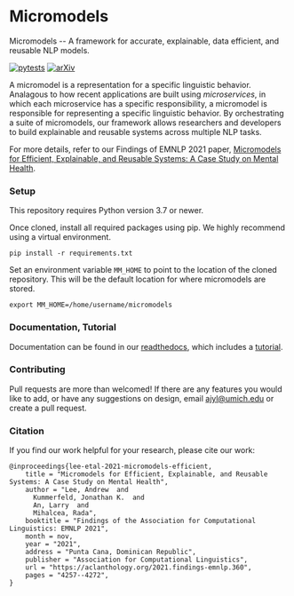 # Micromodels

Micromodels -- A framework for accurate, explainable, data efficient, and reusable NLP models.

[![pytests](https://github.com/MichiganNLP/micromodels/actions/workflows/pytests/badge.svg)](https://github.com/MichiganNLP/micromodels/actions/workflows/pytests.yml)
[![arXiv](https://img.shields.io/badge/arXiv-2109.13770-b31b1b.svg)](https://arxiv.org/abs/2109.13770)

A micromodel is a representation for a specific linguistic behavior.
Analagous to how recent applications are built using *microservices*, in which each microservice has a specific responsibility, a micromodel is responsible for representing a specific linguistic behavior.
By orchestrating a suite of micromodels, our framework allows researchers and developers to build explainable and reusable systems across multiple NLP tasks.

For more details, refer to our Findings of EMNLP 2021 paper, [Micromodels for Efficient, Explainable, and Reusable Systems: A Case Study on Mental Health](https://aclanthology.org/2021.findings-emnlp.360.pdf).


### Setup

This repository requires Python version 3.7 or newer. 

Once cloned, install all required packages using pip. We highly recommend using a virtual environment.

`pip install -r requirements.txt`

Set an environment variable `MM_HOME` to point to the location of the cloned repository.
This will be the default location for where micromodels are stored. 

`export MM_HOME=/home/username/micromodels`


### Documentation, Tutorial

Documentation can be found in our [readthedocs](https://nlpmicromodels.readthedocs.io/en/latest/index.html), which includes a [tutorial](https://nlpmicromodels.readthedocs.io/en/latest/tutorial.html).


### Contributing

Pull requests are more than welcomed!
If there are any features you would like to add, or have any suggestions on design, email ajyl@umich.edu or create a pull request.


### Citation

If you find our work helpful for your research, please cite our work:

```
@inproceedings{lee-etal-2021-micromodels-efficient,
    title = "Micromodels for Efficient, Explainable, and Reusable Systems: A Case Study on Mental Health",
    author = "Lee, Andrew  and
      Kummerfeld, Jonathan K.  and
      An, Larry  and
      Mihalcea, Rada",
    booktitle = "Findings of the Association for Computational Linguistics: EMNLP 2021",
    month = nov,
    year = "2021",
    address = "Punta Cana, Dominican Republic",
    publisher = "Association for Computational Linguistics",
    url = "https://aclanthology.org/2021.findings-emnlp.360",
    pages = "4257--4272",
}
```
